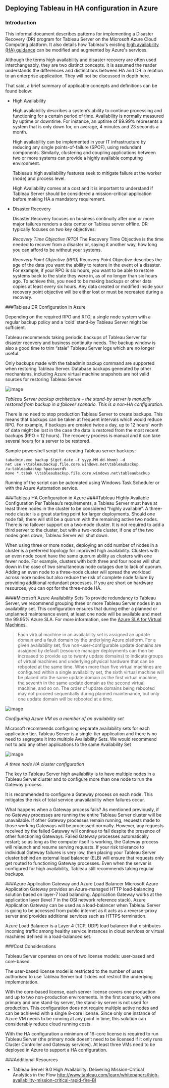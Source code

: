 ## Deploying Tableau in HA configuration in Azure
### Introduction
This informal document describes patterns for implementing a Disaster Recovery (DR) program for Tableau Server on the Microsoft Azure Cloud Computing platform. It also details how Tableau's existing [high availability (HA) guidance](https://onlinehelp.tableau.com/v10.0/server/en-us/help.htm#distrib_ha_intro.htm) can be modified and augmented by Azure's services.

Although the terms high availability and disaster recovery are often used interchangeably, they are two distinct concepts. It is assumed the reader understands the differences and distinctions between HA and DR in relation to an enterprise application. They will not be discussed in depth here.

That said, a brief summary of applicable concepts and definitions can be found below:

- High Availability

   High availability describes a system’s ability to continue processing and functioning for a certain period of time. Availability is normally measured by uptime or downtime. For instance, an uptime of 99.99% represents a system that is only down for, on average, 4 minutes and 23 seconds a month.

   High availability can be implemented in your IT infrastructure by reducing any single points-of-failure (SPOF), using redundant components. Similarly, clustering and coupling applications between two or more systems can provide a highly available computing environment.

   Tableau’s high availability features seek to mitigate failure at the worker (node) and process level.
   
   High Availability comes at a cost and it is important to understand if Tableau Server should be considered a mission-critical application before making HA a mandatory requirement.

- Disaster Recovery

   Disaster Recovery focuses on business continuity after one or more major failures renders a data center or Tableau server offline. DR typically focuses on two key objectives:

   *Recovery Time Objective (RTO)* The Recovery Time Objective is the time needed to recover from a disaster or, saying it another way, how long you can afford to be without your systems.

   *Recovery Point Objective (RPO)* Recovery Point Objective describes the age of the data you want the ability to restore in the event of a disaster. For example, if your RPO is six hours, you want to be able to restore systems back to the state they were in, as of no longer than six hours ago. To achieve this, you need to be making backups or other data copies at least every six hours. Any data created or modified inside your recovery point objective will be either lost or must be recreated during a recovery.

###Tableau DR Configuration in Azure

Depending on the required RPO and RTO, a single node system with a regular backup policy and a ‘cold’ stand-by Tableau Server might be sufficient.

Tableau recommends taking periodic backups of Tableau Server for disaster recovery and business continuity needs. The backup window is also a good time to trim “stale” Tableau Server logs which are no longer useful.

Only backups made with the tabadmin backup command are supported when restoring Tableau Server. Database backups generated by other mechanisms, including Azure virtual machine snapshots are not valid sources for restoring Tableau Server.

![image](https://cloud.githubusercontent.com/assets/9513594/18582965/ce61ec02-7bff-11e6-83e6-7c0ac49c9620.png)

*Tableau Server backup architecture – the stand-by server is manually restored from backup in a failover scenario. This is a non-HA configuration.*

There is no need to stop production Tableau Server to create backups. This means that backups can be taken at frequent intervals which would reduce RPO. For example, if backups are created twice a day, up to 12 hours’ worth of data might be lost in the case the data is restored from the most recent backups (RPO = 12 hours). The recovery process is manual and it can take several hours for a server to be restored.

Sample powershell script for creating Tableau server backups:
```
tabadmin.exe backup $(get-date –f yyyy-MM-dd-hhmm) –d
net use \\tableaubackup.file.core.windows.net\tableaubackup /u:tableaubackup %password%
move *.tsbak \\tableaubackup.file.core.windows.net\tableaubackup
```
Running of the script can be automated using Windows Task Scheduler or with the Azure Automation service.

###Tableau HA Configuration in Azure
####Tableau Highly Available Configuration
Per Tableau’s requirements, a Tableau Server must have at least three nodes in the cluster to be considered “highly available”. A three-node cluster is a great starting point for larger deployments. Should one node fail, there will still be a quorum with the remaining active two nodes. There is no failover support on a two-node cluster. It is not required to add a third server to the cluster, but with a two-node cluster, if one of the two nodes goes down, Tableau Server will shut down.

When using three or more nodes, deploying an odd number of nodes in a cluster is a preferred topology for improved high availability. Clusters with an even node count have the same quorum ability as clusters with one fewer node. For example, clusters with both three and four nodes will shut down in the case of two simultaneous node outages due to lack of quorum. Adding an even node to a three-node cluster will spread the workload across more nodes but also reduce the risk of complete node failure by providing additional redundant processes. If you are short on hardware resources, you can opt for the three-node HA.

####Microsoft Azure Availability Sets
To provide redundancy to Tableau Server, we recommend grouping three or more Tableau Server nodes in an availability set. This configuration ensures that during either a planned or unplanned maintenance event, at least one node will be available and meet the 99.95% Azure SLA. For more information, see the [Azure SLA for Virtual Machines](https://azure.microsoft.com/en-gb/support/legal/sla/virtual-machines/v1_0/).
>Each virtual machine in an availability set is assigned an update domain and a fault domain by the underlying Azure platform. For a given availability set, five non-user-configurable update domains are assigned by default (resource manager deployments can then be increased to provide up to twenty update domains) to indicate groups of virtual machines and underlying physical hardware that can be rebooted at the same time. When more than five virtual machines are configured within a single availability set, the sixth virtual machine will be placed into the same update domain as the first virtual machine, the seventh in the same update domain as the second virtual machine, and so on. The order of update domains being rebooted may not proceed sequentially during planned maintenance, but only one update domain will be rebooted at a time.

![image](https://cloud.githubusercontent.com/assets/9513594/18582905/5ca90a00-7bff-11e6-923f-28487a400803.png)

*Configuring Azure VM as a member of an availability set*

Microsoft recommends configuring separate availability sets for each application tier. Tableau Server is a single-tier application and there is no need to segregate it into multiple Availability Sets. We would recommend not to add any other applications to the same Availability Set

![image](https://cloud.githubusercontent.com/assets/9513594/18583016/17971b9a-7c00-11e6-8c5d-c235590db344.png)

*A three node HA cluster configuration*

The key to Tableau Server high availability is to have multiple nodes in a Tableau Server cluster and to configure more than one node to run the Gateway process.

It is recommended to configure a Gateway process on each node. This mitigates the risk of total service unavailability when failures occur.

What happens when a Gateway process fails? As mentioned previously, if no Gateway processes are running the entire Tableau Server cluster will be unavailable. If other Gateway processes remain running, requests made to those working Gateways will be processed normally. However, any requests received by the failed Gateway will continue to fail despite the presence of other functioning Gateways. Failed Gateway processes automatically restart; so as long as the computer itself is working, the Gateway process will relaunch and resume serving requests. If your risk tolerance to individual Gateway failures is very low, then placing your Tableau Server cluster behind an external load balancer (ELB) will ensure that requests only get routed to functioning Gateway processes. Even when the server is configured for high availability, Tableau still recommends taking regular backups.

###Azure Application Gateway and Azure Load Balancer
Microsoft Azure Application Gateway provides an Azure-managed HTTP load-balancing solution based on layer-7 load balancing. Application Gateway works at the application layer (level 7 in the OSI network reference stack). Azure Application Gateway can be used as a load-balancer when Tableau Server is going to be accessed from public internet as it acts as a reverse-proxy server and provides additional services such as HTTPS termination.

Azure Load Balancer is a Layer 4 (TCP, UDP) load balancer that distributes incoming traffic among healthy service instances in cloud services or virtual machines defined in a load-balanced set.

###Cost Considerations

Tableau Server operates on one of two license models: user-based and core-based.

The user-based license model is restricted to the number of users authorised to use Tableau Server but it does not restrict the underlying implementation.

With the core-based license, each server license covers one production and up to two non-production environments. In the first scenario, with one primary and one stand-by server, the stand-by server is not used for production. This configuration does not require multiple active nodes and can be achieved with a single 8-core license. Since only one instance of Azure VM needs to be running at any point in time, this solution can considerably reduce cloud running costs.

With the HA configuration a minimum of 16-core license is required to run Tableau Server (the primary node doesn’t need to be licensed if it only runs Cluster Controller and Gateway services). At least three VMs need to be deployed in Azure to support a HA configuration.

###Additional Resources

- Tableau Server 9.0 High Availability: Delivering Mission-Critical Analytics in the Flow
   http://www.tableau.com/learn/whitepapers/high-availability-mission-critical-rapid-fire-BI

